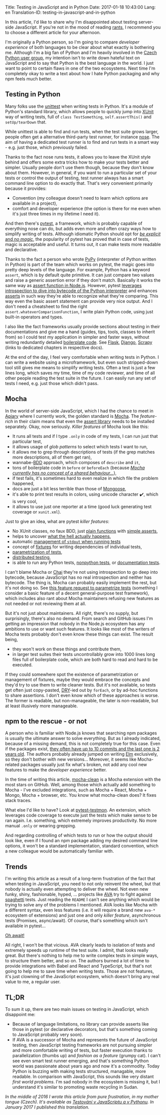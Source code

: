 Title: Testing in JavaScript and in Python
Date: 2017-01-18 10:43:00
Lang: en
Translation-ID: testing-in-javascript-and-in-python


In this article, I'd like to share why I'm disappointed about testing server-side JavaScript. If you're not in the mood of reading [rants](http://www.urbandictionary.com/define.php?term=rant), I recommend you to choose a different article for your afternoon.

I'm originally a Python person, so I'm going to compare _developer experience_ of both languages to be clear about what exactly is bothering me. Although I'm a big fan of Python and I'm heavily involved in the [Czech Python user group](http://python.cz/), my intention isn't to write down hateful text on JavaScript and to say that Python is the best language in the world. I just want to point to certain flaws in one of the two ecosystems. Next time I'm completely okay to write a text about how I hate Python packaging and why npm feels much better.

## Testing in Python

Many folks use the [unittest](https://docs.python.org/3/library/unittest.html) when writing tests in Python. It's a module of Python's standard library, which allows people to quickly jump into [XUnit](https://en.wikipedia.org/wiki/XUnit) way of writing tests, full of `class TestSomething`, `self.assertThis()` and `setUp/tearDown` that.

While unittest is able to find and run tests, when the test suite grows larger, people often get a alternative third-party test runner, for instance [nose](http://nose.readthedocs.io/en/latest/). The aim of having a dedicated test runner is to find and run tests in a smart way - e.g. just those, which previously failed.

Thanks to the fact nose runs tests, it allows you to leave the XUnit style behind and offers some extra tricks how to make your tests better and simpler. Usually people don't use them though, because they don't know about them. However, in general, if you want to run a particular set of your tests or control the output of testing, test runner always has a smart command line option to do exactly that. That's very convenient primarily because it provides:

- Convention (my colleague doesn't need to learn which options are available in a project),
- comfort and developer experience (the option is there for me even when it's just three times in my lifetime I need it).

And then there's [pytest](http://pytest.org/), a framework, which is probably capable of everything nose can do, but adds even more and often crazy ways how to simplify writing of tests. Although idiomatic Python should opt for [_be explicit_ and _no magic_](https://www.python.org/dev/peps/pep-0020/), the popularity of pytest has proved that in case of tests, magic is acceptable and useful. It turns out, it can make tests more readable and declarative.

Thanks to the fact a person who wrote [PyPy](http://pypy.org/) (interpreter of Python written in Python) is part of the team which works on pytest, the magic goes into pretty deep levels of the language. For example, Python has a keyword `assert`, which is by default quite primitive. It can just compare two values and raise a generic assertion error if they don't match. Basically it works the same way as [assert function
in Node.js](https://nodejs.org/api/assert.html). However, pytest [leverages introspection to dive into bytecode of the Python interpreter](http://pybites.blogspot.co.at/2011/07/behind-scenes-of-pytests-new-assertion.html) and enhances [asserts](https://pytest.org/latest/assert.html) in such way they're able to recognize what they're comparing. This way even the basic assert statement can provide very nice output. And I don't need a cheatsheet to find the right `assert.whateverComparisonFunction`, I write plain Python code, using just built-in operators and types.

I also like the fact frameworks usually provide sections about testing in their documentations and give me a hand (guides, tips, tools, classes to inherit from) so I could test my application in simpler and faster ways, without writing redundantly detailed [boilerplate code](https://en.wikipedia.org/wiki/Boilerplate_code). See [Flask](http://flask.pocoo.org/docs/0.12/testing/), [Django](https://docs.djangoproject.com/en/1.10/topics/testing/), [Scrapy](https://doc.scrapy.org/en/latest/topics/contracts.html) (links to dedicated chapters in respective docs).

At the end of the day, I feel very comfortable when writing tests in Python. I can write a website using a microframework, but even such stripped-down tool still gives me means to simplify writing tests. Often a test is just a few lines long, which saves my time, time of my code reviewer, and time of all other people reading the test suite in the future. I can easily run any set of tests I need, e.g. just those which didn't pass.

## Mocha

In the world of server-side JavaScript, which I had the chance to meet in [Apiary](https://apiary.io/) where I currently work, the golden standard is [Mocha](http://mochajs.org/). The _feature-rich_ in their claim means that even the [assert library](http://chaijs.com/) needs to be installed separately. Okay, now seriously. _Killer features_ of Mocha look like this:

- It runs all tests and if I type `.only` in code of my tests, I can run just that particular test,
- it allows usage of _glob patterns_ to select which tests I want to run,
- it allows me to grep through descriptions of tests (if the grep matches more descriptions, all of them get ran),
- wannabe-[BDD](https://en.wikipedia.org/wiki/Behavior-driven_development) approach, which composes of `describe` and `it`,
- tons of boilerplate code in `before` or `beforeEach` (because [_Mocha currently has no concept of a shared behaviour..._](https://github.com/mochajs/mocha/wiki/Shared-Behaviours)),
- if test fails, it's sometimes hard to even realize in which file the problem happened,
- docs are just a bit less terrible than those of [Mongoose](http://mongoosejs.com/),
- it's able to print test results in colors, using unicode character ✔️, which is very cool,
- it allows to use just one reporter at a time (good luck generating test coverage or `xunit.xml`).

Just to give an idea, what are pytest _killer features_:

- No XUnit classes, no faux BDD, just [plain functions](http://docs.pytest.org/en/latest/getting-started.html#our-first-test-run) with [simple asserts](http://pytest.org/latest/assert.html),
- helps to uncover [what the hell actually happens](http://pytest.org/latest/example/reportingdemo.html),
- automatic [management of `stdout` when running tests](http://pytest.org/latest/capture.html)
- concept of [fixtures](http://pytest.org/latest/fixture.html) for writing dependencies of individual tests,
- [parametrization of tests](http://pytest.org/latest/parametrize.html),
- [distributed testing](http://pytest.org/latest/xdist.html),
- is able to run any Python tests, [nonpython tests](http://pytest.org/latest/example/nonpython.html), or [documentation tests](https://docs.python.org/3/library/doctest.html).

I can't blame Mocha or [Chai](http://chaijs.com/) they're not using introspection to go deep into bytecode, because JavaScript has no real introspection and neither has bytecode. The thing is, Mocha can probably easily implement the rest, but it's not doing so. See [this feature request to parametrize tests](https://github.com/mochajs/mocha/issues/1454) (something I consider a basic feature of a decent general-purpose test framework), which includes also rant about Mocha maintainers refusing new features as not needed or not reviewing them at all.

But it's not just about maintainers. All right, there's no supply, but surprisingly, there's also no demand. From search and GitHub issues I'm getting an impression that nobody in the Node.js ecosystem has any ambitions to use or want such features. It looks like most of the writers of Mocha tests probably don't even know these things can exist. The result being,

- they won't work on these things and contribute them,
- in larger test suites their tests uncontrollably grow into 1000 lines long files full of boilerplate code, which are both hard to read and hard to be executed.

If they could somewhere spot the existence of parametrization or management of fixtures, maybe they would embrace the concepts and they'd try to use them to write cleaner tests. But it's not available, so tests get often just copy-pasted, [DRY](https://en.wikipedia.org/wiki/Don't_repeat_yourself)-ied out by `forEach`, or by ad-hoc functions to share assertions. I don't even know which of these approaches is worse. The former is readable, but non-manageable, the later is non-readable, but at least illusively more manageable.

## npm to the rescue - or not

A person who is familiar with Node.js knows that searching npm packages is usually the ultimate answer to solve everything. But as I already indicated, because of a missing demand, this is not completely true for this case. Even if the packages exist, [they often have up to 10 commits and the last one is 2 years old](https://github.com/jpstevens/mocha-shared). The authors probably already jumped on writing [Elm](http://elm-lang.org/) exclusively, so they don't bother with new versions... Moreover, it seems like Mocha-related packages usually just fix what's broken, not add any cool new features to make the _developer experience_ better.

In the time of writing this article, [mocha-clean](https://github.com/rstacruz/mocha-clean) is a Mocha extension with the most stars on GitHub. Well, among those which actually add something to Mocha - I've excluded integrations, such as Mocha + React, Mocha + Mongo, Mocha + browser, etc. You know what mocha-clean does? It fixes stack traces.

What else I'd like to have? Look at [pytest-testmon](https://github.com/tarpas/pytest-testmon/). An extension, which leverages code coverage to execute just the tests which make sense to be ran again. I.e. something, which extremely improves productivity. No more manual `.only` or wearing grepping.

And regarding controlling of which tests to run or how the output should look like, even if I found an npm package adding my desired command line options, it won't be a standard implementation, standard convention, which a new colleague would be automatically familiar with.

## Trends

I'm writing this article as a result of a long-term frustration of the fact that when testing in JavaScript, you need to not only reinvent the wheel, but that nobody is actually even attempting to deliver the wheel. Not even new funky, shiny, fashionable, hyped, ... projects like [AVA](https://github.com/avajs/ava) try to fight against [spaghetti](https://en.wikipedia.org/wiki/Spaghetti_code) tests. Just reading the `README` I can't see anything which would be trying to solve any of the problems I mentioned. AVA looks like Mocha with a different syntax, even less features (i.e. it will require a brand new `ava-*` ecosystem of extensions) and just one and only _killer feature_, asynchronous tests (Promises, async/await). Of course, that's something which isn't available in pytest...

[Oh await!](https://pypi.python.org/pypi/pytest-asyncio)

All right, I won't be that vicious. AVA clearly leads to isolation of tests and extremely speeds up runtime of the test suite. I admit, that looks really great. But there's nothing to help me to write complex tests in simple ways, to structure them better, and so on. The authors burned a lot of time to provide integrations with Babel and React and TypeScript, but that's not going to help me to save time when writing tests. Those are not features, it's just clowning of the JavaScript ecosystem, which doesn't bring any real value to me, a regular user.

## TL;DR

To sum it up, there are two main issues on testing in JavaScript, which disappoint me:

- Because of language limitations, no library can provide asserts like those in pytest (or declarative decorators, but that's something coming to JavaScript probably very soon).
- If AVA is a successor of Mocha and represents the future of JavaScript testing, then JavaScript testing frameworks are not pursuing simpler and more comfortable writing of tests, but faster execution thanks to parallelization (thumbs up) and _fashion as a feature_ (grumpy cat). I can't see even smart test runner emerging, and that's something Python world was passionate about years ago and now it's a commodity. Today Python is buzzing with making tests structured, managable, more readable. In comparison with JavaScript, this sounds like very distant _first world problems_. I'm sad nobody in the ecosystem is missing it, but I understand it's similar to promoting waste recycling in Sudan.

_In the middle of 2016 I wrote this article from pure frustration, in my mother tongue (Czech). It's available as [Testování v JavaScriptu a v Pythonu]({filename}2016-05-31_testovani-v-javascriptu-a-v-pythonu.md). In January 2017 I published this translation._
